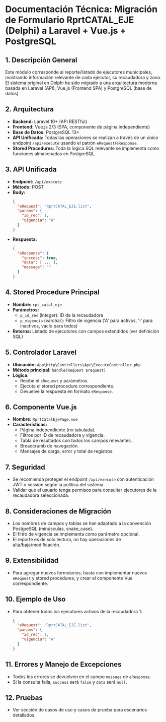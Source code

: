 # Documentación Técnica: Migración de Formulario RprtCATAL_EJE (Delphi) a Laravel + Vue.js + PostgreSQL

## 1. Descripción General
Este módulo corresponde al reporte/listado de ejecutores municipales, mostrando información relevante de cada ejecutor, su recaudadora y zona. El sistema original en Delphi ha sido migrado a una arquitectura moderna basada en Laravel (API), Vue.js (Frontend SPA) y PostgreSQL (base de datos).

## 2. Arquitectura
- **Backend:** Laravel 10+ (API RESTful)
- **Frontend:** Vue.js 2/3 (SPA, componente de página independiente)
- **Base de Datos:** PostgreSQL 13+
- **API Unificada:** Todas las operaciones se realizan a través de un único endpoint `/api/execute` usando el patrón `eRequest`/`eResponse`.
- **Stored Procedures:** Toda la lógica SQL relevante se implementa como funciones almacenadas en PostgreSQL.

## 3. API Unificada
- **Endpoint:** `/api/execute`
- **Método:** POST
- **Body:**
  ```json
  {
    "eRequest": "RprtCATAL_EJE.list",
    "params": {
      "id_rec": 1,
      "vigencia": "A"
    }
  }
  ```
- **Respuesta:**
  ```json
  {
    "eResponse": {
      "success": true,
      "data": [ ... ],
      "message": ""
    }
  }
  ```

## 4. Stored Procedure Principal
- **Nombre:** `rpt_catal_eje`
- **Parámetros:**
  - `p_id_rec` (integer): ID de la recaudadora
  - `p_vigencia` (varchar): Filtro de vigencia ('A' para activos, 'I' para inactivos, vacío para todos)
- **Retorna:** Listado de ejecutores con campos extendidos (ver definición SQL)

## 5. Controlador Laravel
- **Ubicación:** `App\Http\Controllers\Api\ExecuteController.php`
- **Método principal:** `handle(Request $request)`
- **Lógica:**
  - Recibe el `eRequest` y parámetros.
  - Ejecuta el stored procedure correspondiente.
  - Devuelve la respuesta en formato `eResponse`.

## 6. Componente Vue.js
- **Nombre:** `RprtCatalEjePage.vue`
- **Características:**
  - Página independiente (no tabulada).
  - Filtros por ID de recaudadora y vigencia.
  - Tabla de resultados con todos los campos relevantes.
  - Breadcrumb de navegación.
  - Mensajes de carga, error y total de registros.

## 7. Seguridad
- Se recomienda proteger el endpoint `/api/execute` con autenticación JWT o session según la política del sistema.
- Validar que el usuario tenga permisos para consultar ejecutores de la recaudadora seleccionada.

## 8. Consideraciones de Migración
- Los nombres de campos y tablas se han adaptado a la convención PostgreSQL (minúsculas, snake_case).
- El filtro de vigencia se implementa como parámetro opcional.
- El reporte es de solo lectura, no hay operaciones de alta/baja/modificación.

## 9. Extensibilidad
- Para agregar nuevos formularios, basta con implementar nuevos `eRequest` y stored procedures, y crear el componente Vue correspondiente.

## 10. Ejemplo de Uso
- Para obtener todos los ejecutores activos de la recaudadora 1:
  ```json
  {
    "eRequest": "RprtCATAL_EJE.list",
    "params": {
      "id_rec": 1,
      "vigencia": "A"
    }
  }
  ```

## 11. Errores y Manejo de Excepciones
- Todos los errores se devuelven en el campo `message` de `eResponse`.
- Si la consulta falla, `success` será `false` y `data` será `null`.

## 12. Pruebas
- Ver sección de casos de uso y casos de prueba para escenarios detallados.
